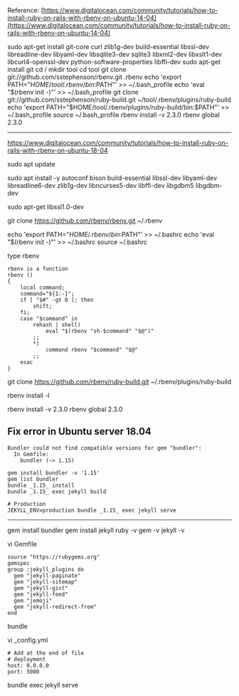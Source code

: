 Reference:
[https://www.digitalocean.com/community/tutorials/how-to-install-ruby-on-rails-with-rbenv-on-ubuntu-14-04](https://www.digitalocean.com/community/tutorials/how-to-install-ruby-on-rails-with-rbenv-on-ubuntu-14-04)

sudo apt-get install git-core curl zlib1g-dev build-essential libssl-dev libreadline-dev libyaml-dev libsqlite3-dev sqlite3 libxml2-dev libxslt1-dev libcurl4-openssl-dev python-software-properties libffi-dev
sudo apt-get install git
cd /
mkdir tool
cd tool
git clone git://github.com/sstephenson/rbenv.git .rbenv
echo 'export PATH="$HOME/tool/.rbenv/bin:$PATH"' >> ~/.bash_profile
echo 'eval "$(rbenv init -)"' >> ~/.bash_profile
git clone git://github.com/sstephenson/ruby-build.git ~/tool/.rbenv/plugins/ruby-build
echo 'export PATH="$HOME/tool/.rbenv/plugins/ruby-build/bin:$PATH"' >> ~/.bash_profile
source ~/.bash_profile 
rbenv install -v 2.3.0
rbenv global 2.3.0




--------------------------

https://www.digitalocean.com/community/tutorials/how-to-install-ruby-on-rails-with-rbenv-on-ubuntu-18-04


sudo apt update

sudo apt install -y autoconf bison build-essential libssl-dev libyaml-dev libreadline6-dev zlib1g-dev libncurses5-dev libffi-dev libgdbm5 libgdbm-dev

sudo apt-get libssl1.0-dev


git clone https://github.com/rbenv/rbenv.git ~/.rbenv

echo 'export PATH="$HOME/.rbenv/bin:$PATH"' >> ~/.bashrc
echo 'eval "$(rbenv init -)"' >> ~/.bashrc
source ~/.bashrc

type rbenv
```
rbenv is a function
rbenv ()
{
    local command;
    command="${1:-}";
    if [ "$#" -gt 0 ]; then
        shift;
    fi;
    case "$command" in
        rehash | shell)
            eval "$(rbenv "sh-$command" "$@")"
        ;;
        *)
            command rbenv "$command" "$@"
        ;;
    esac
}
```

git clone https://github.com/rbenv/ruby-build.git ~/.rbenv/plugins/ruby-build

rbenv install -l

rbenv install -v 2.3.0
rbenv global 2.3.0


## Fix error in Ubuntu server 18.04

```
Bundler could not find compatible versions for gem "bundler":
  In Gemfile:
    bundler (~> 1.15)
```


```
gem install bundler -v '1.15'
gem list bundler
bundle _1.15_ install
bundle _1.15_ exec jekyll build

# Production
JEKYLL_ENV=production bundle _1.15_ exec jekyll serve 
```

------------------------------------

gem install bundler
gem install jekyll
ruby -v
gem -v
jekyll -v

vi Gemfile
```
source "https://rubygems.org"
gemspec
group :jekyll_plugins do
  gem "jekyll-paginate"
  gem "jekyll-sitemap"
  gem "jekyll-gist"
  gem "jekyll-feed"
  gem "jemoji"
  gem "jekyll-redirect-from"    
end
```

bundle

vi _config.yml
```
# Add at the end of file
# deployment
host: 0.0.0.0
port: 5000
```
bundle exec jekyll serve
